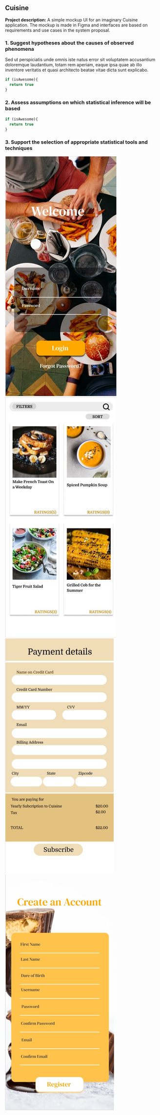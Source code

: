## Cuisine
**Project description:** A simple mockup UI for an imaginary Cuisine application. The mockup is made in Figma and interfaces are based on requirements and use cases in the system proposal.

### 1. Suggest hypotheses about the causes of observed phenomena

Sed ut perspiciatis unde omnis iste natus error sit voluptatem accusantium doloremque laudantium, totam rem aperiam, eaque ipsa quae ab illo inventore veritatis et quasi architecto beatae vitae dicta sunt explicabo. 

```javascript
if (isAwesome){
  return true
}
```

### 2. Assess assumptions on which statistical inference will be based

```javascript
if (isAwesome){
  return true
}
```

### 3. Support the selection of appropriate statistical tools and techniques

<img src="images/Login Page.jpg?raw=true"/>
<img src="images/Recipes Page.jpg?raw=true"/>
<img src="images/Payment page.jpg?raw=true"/>
<img src="images/Register.jpg?raw=true"/>



